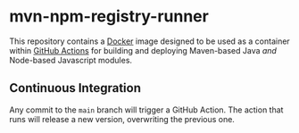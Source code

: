 # mvn-npm-registry-runner
This repository contains a [Docker](https://www.docker.com/) image designed to be used as a
container within [GitHub Actions](https://github.com/features/actions) for building and deploying
Maven-based Java _and_ Node-based Javascript modules.

## Continuous Integration
Any commit to the `main` branch will trigger a GitHub Action. The action that runs will release a
new version, overwriting the previous one.
